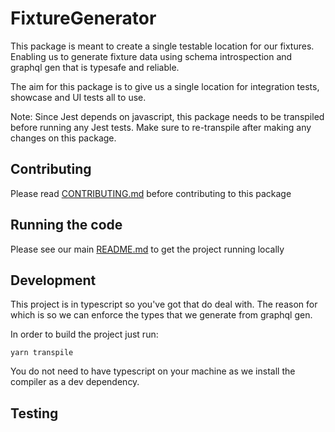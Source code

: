 # FixtureGenerator

This package is meant to create a single testable location for our fixtures. Enabling us to generate fixture data using schema introspection and graphql gen that is typesafe and reliable.

The aim for this package is to give us a single location for integration tests, showcase and UI tests all to use.

Note: Since Jest depends on javascript, this package needs to be transpiled before running any Jest tests. Make sure to re-transpile after making any changes on this package.

## Contributing

Please read [CONTRIBUTING.md](./CONTRIBUTING.md) before contributing to this
package

## Running the code

Please see our main [README.md](../README.md) to get the project running locally

## Development

This project is in typescript so you've got that do deal with. The reason for which is so we can enforce the types that we generate from graphql gen.

In order to build the project just run:

```
yarn transpile
```

You do not need to have typescript on your machine as we install the compiler as a dev dependency.

## Testing
